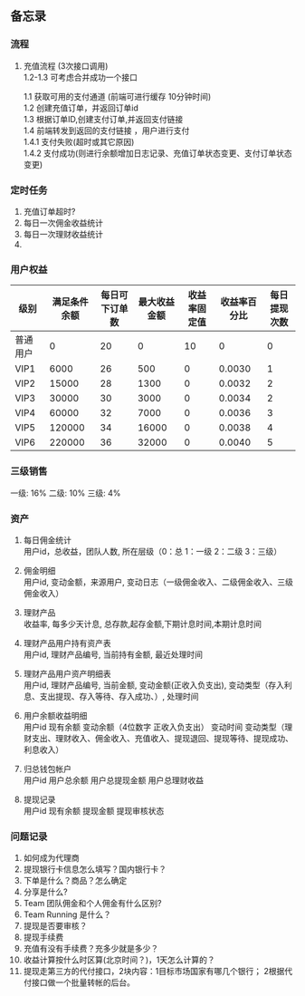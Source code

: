## 备忘录

### 流程

1. 充值流程 (3次接口调用)    
    1.2-1.3 可考虑合并成功一个接口
    
    1.1 获取可用的支付通道 (前端可进行缓存 10分钟时间)   
    1.2 创建充值订单，并返回订单id   
    1.3 根据订单ID,创建支付订单,并返回支付链接        
    1.4 前端转发到返回的支付链接 ，用户进行支付   
    1.4.1 支付失败(超时或其它原因)   
    1.4.2 支付成功(则进行余额增加日志记录、充值订单状态变更、支付订单状态变更)
    

### 定时任务

1. 充值订单超时?
2. 每日一次佣金收益统计
3. 每日一次理财收益统计
4. 

### 用户权益

|级别|满足条件余额|每日可下订单数|最大收益金额|收益率固定值|收益率百分比|每日提现次数|   
|----|---|---|---|---|---|---|
|普通用户|0|20|0|10|0|0|
|VIP1|6000|26|500|0|0.0030|1|
|VIP2|15000|28|1300|0|0.0032|2|
|VIP3|30000|30|3000|0|0.0034|2|
|VIP4|60000|32|7000|0|0.0036|3|
|VIP5|120000|34|16000|0|0.0038|4|
|VIP6|220000|36|32000|0|0.0040|5| 


### 三级销售

一级: 16%
二级: 10%
三级: 4%

### 资产

1. 每日佣金统计   
   用户id，总收益，团队人数, 所在层级（0：总 1：一级 2：二级 3：三级）
   
2. 佣金明细   
   用户id, 变动金额，来源用户, 变动日志（一级佣金收入、二级佣金收入、三级佣金收入）
   
3. 理财产品   
   收益率, 每多少天计息, 总存款,起存金额,下期计息时间,本期计息时间
    
4. 理财产品用户持有资产表   
   用户id, 理财产品编号, 当前持有金额, 最近处理时间

5. 理财产品用户资产明细表   
   用户id, 理财产品编号, 当前金额, 变动金额(正收入负支出), 变动类型（存入利息、支出提现、存入等待、存入成功、）, 处理时间
    
6. 用户余额收益明细   
   用户id 现有余额 变动余额（4位数字 正收入负支出） 变动时间 变动类型（理财支出、理财收入、佣金收入、充值收入、提现退回、提现等待、提现成功、利息收入）
   
7. 归总钱包帐户   
   用户id 用户总余额   用户总提现金额    用户总理财收益

8. 提现记录   
  用户id  现有余额 提现金额  提现审核状态
  
  
### 问题记录

1. 如何成为代理商
2. 提现银行卡信息怎么填写？国内银行卡？
3. 下单是什么？商品？怎么确定
4. 分享是什么?   
5. Team 团队佣金和个人佣金有什么区别?   
6. Team Running 是什么？   
7. 提现是否要审核？   
8. 提现手续费   
9. 充值有没有手续费？充多少就是多少？   
10. 收益计算按什么时区算(北京时间？)，1天怎么计算的？    
11. 提现走第三方的代付接口，2块内容：1目标市场国家有哪几个银行； 2根据代付接口做一个批量转帐的后台。
